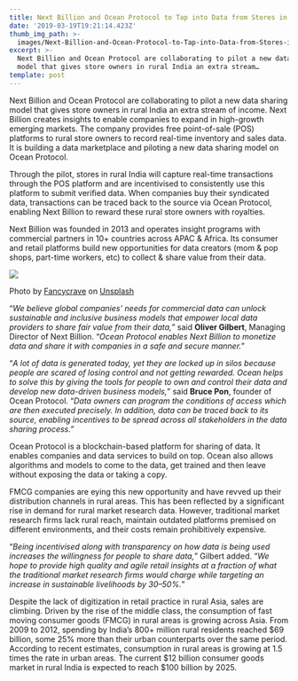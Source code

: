 ```yaml
---
title: Next Billion and Ocean Protocol to Tap into Data from Stores in Rural India
date: '2019-03-19T19:21:14.423Z'
thumb_img_path: >-
  images/Next-Billion-and-Ocean-Protocol-to-Tap-into-Data-from-Stores-in-Rural-India/1*MH0bNme4RCCZQUK1pe_RvA.jpeg
excerpt: >-
  Next Billion and Ocean Protocol are collaborating to pilot a new data sharing
  model that gives store owners in rural India an extra stream…
template: post
---
```

Next Billion and Ocean Protocol are collaborating to pilot a new data sharing model that gives store owners in rural India an extra stream of income. Next Billion creates insights to enable companies to expand in high-growth emerging markets. The company provides free point-of-sale (POS) platforms to rural store owners to record real-time inventory and sales data. It is building a data marketplace and piloting a new data sharing model on Ocean Protocol.

Through the pilot, stores in rural India will capture real-time transactions through the POS platform and are incentivised to consistently use this platform to submit verified data. When companies buy their syndicated data, transactions can be traced back to the source via Ocean Protocol, enabling Next Billion to reward these rural store owners with royalties.

Next Billion was founded in 2013 and operates insight programs with commercial partners in 10+ countries across APAC & Africa. Its consumer and retail platforms build new opportunities for data creators (mom & pop shops, part-time workers, etc) to collect & share value from their data.

![](/images/Next-Billion-and-Ocean-Protocol-to-Tap-into-Data-from-Stores-in-Rural-India/1*MH0bNme4RCCZQUK1pe_RvA.jpeg)

<figcaption>Photo by <a href="https://unsplash.com/photos/06VgO4V6NiY?utm_source=unsplash&amp;utm_medium=referral&amp;utm_content=creditCopyText" data-href="https://unsplash.com/photos/06VgO4V6NiY?utm_source=unsplash&amp;utm_medium=referral&amp;utm_content=creditCopyText" class="markup--anchor markup--figure-anchor" rel="noopener" target="_blank">Fancycrave</a> on&nbsp;<a href="https://unsplash.com/search/photos/convenience-store?utm_source=unsplash&amp;utm_medium=referral&amp;utm_content=creditCopyText" data-href="https://unsplash.com/search/photos/convenience-store?utm_source=unsplash&amp;utm_medium=referral&amp;utm_content=creditCopyText" class="markup--anchor markup--figure-anchor" rel="noopener" target="_blank">Unsplash</a></figcaption>

“*We believe global companies’ needs for commercial data can unlock sustainable and inclusive business models that empower local data providers to share fair value from their data,*” said **Oliver Gilbert**, Managing Director of Next Billion. “*Ocean Protocol enables Next Billion to monetize data and share it with companies in a safe and secure manner.*”

“*A lot of data is generated today, yet they are locked up in silos because people are scared of losing control and not getting rewarded. Ocean helps to solve this by giving the tools for people to own and control their data and develop new data-driven business models,*” said **Bruce Pon**, founder of Ocean Protocol. “*Data owners can program the conditions of access which are then executed precisely. In addition, data can be traced back to its source, enabling incentives to be spread across all stakeholders in the data sharing process.*”

Ocean Protocol is a blockchain-based platform for sharing of data. It enables companies and data services to build on top. Ocean also allows algorithms and models to come to the data, get trained and then leave without exposing the data or taking a copy.

FMCG companies are eying this new opportunity and have revved up their distribution channels in rural areas. This has been reflected by a significant rise in demand for rural market research data. However, traditional market research firms lack rural reach, maintain outdated platforms premised on different environments, and their costs remain prohibitively expensive.

“*Being incentivised along with transparency on how data is being used increases the willingness for people to share data,*” Gilbert added. “*We hope to provide high quality and agile retail insights at a fraction of what the traditional market research firms would charge while targeting an increase in sustainable livelihoods by 30–50%.*”

Despite the lack of digitization in retail practice in rural Asia, sales are climbing. Driven by the rise of the middle class, the consumption of fast moving consumer goods (FMCG) in rural areas is growing across Asia. From 2009 to 2012, spending by India’s 800+ million rural residents reached $69 billion, some 25% more than their urban counterparts over the same period. According to recent estimates, consumption in rural areas is growing at 1.5 times the rate in urban areas. The current $12 billion consumer goods market in rural India is expected to reach $100 billion by 2025.
